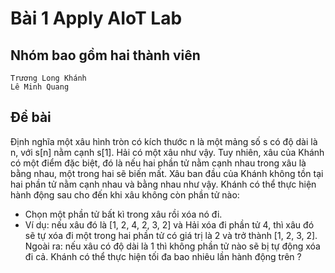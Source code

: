 # Bài 1 Apply AIoT Lab

## Nhóm bao gồm hai thành viên
```
Trương Long Khánh
Lê Minh Quang
```

## Đề bài
Định nghĩa một xâu hình tròn có kích thước n là
một mảng số s có độ dài là n, với s[n] nằm cạnh s[1]. Hải có một xâu
như vậy. Tuy nhiên, xâu của Khánh có một điểm đặc biệt, đó là nếu hai
phần tử nằm cạnh nhau trong xâu là bằng nhau, một trong hai sẽ biến
mất. Xâu ban đầu của Khánh không tồn tại hai phần tử nằm cạnh nhau
và bằng nhau như vậy.
Khánh có thể thực hiện hành động sau cho đến khi xâu không còn
phần tử nào:
- Chọn một phần tử bất kì trong xâu rồi xóa nó đi.
- Ví dụ: nếu xâu đó là [1, 2, 4, 2, 3, 2] và Hải xóa đi phần tử 4, thì
xâu đó sẽ tự xóa đi một trong hai phần tử có giá trị là 2 và trở
thành [1, 2, 3, 2]. Ngoài ra: nếu xâu có độ dài là 1 thì không
phần tử nào sẽ bị tự động xóa đi cả.
Khánh có thể thực hiện tối đa bao nhiêu lần hành động trên ?
